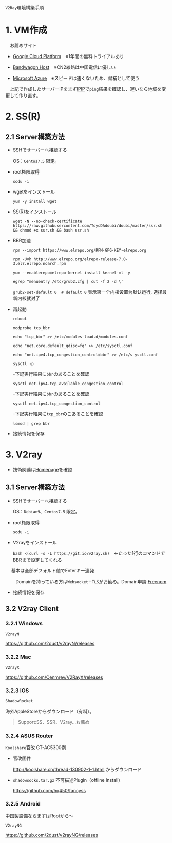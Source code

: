 `V2Ray`環境構築手順

# 1. VM作成
　お薦めサイト
- [Google Cloud Platform](https://cloud.google.com/free/?hl=ja)　※1年間の無料トライアルあり

- [Bandwagon Host](https://bwh88.net/clientarea.php)　※CN2線路は中国電信に優しい

- [Microsoft Azure](https://azure.microsoft.com)　※スピードは速くないため、候補として使う

　上記で作成したサーバーIPをまず[IPIP](https://tools.ipip.net/ping.php)で`ping`結果を確認し、遅いなら地域を変更して作り直す。

# 2. SS(R) #

## 2.1 Server構築方法
- SSHでサーバーへ接続する

  OS：`Centos7.5` 限定。

- root権限取得

  `sodu -i`
  
- wgetをインストール

  `yum -y install wget`
 
- SS(R)をインストール

  `wget -N --no-check-certificate https://raw.githubusercontent.com/ToyoDAdoubi/doubi/master/ssr.sh && chmod +x ssr.sh && bash ssr.sh`
 
- BBR加速
  
    `rpm --import https://www.elrepo.org/RPM-GPG-KEY-elrepo.org`
  
    `rpm -Uvh http://www.elrepo.org/elrepo-release-7.0-3.el7.elrepo.noarch.rpm`
  
    `yum --enablerepo=elrepo-kernel install kernel-ml -y`
  
    `egrep ^menuentry /etc/grub2.cfg | cut -f 2 -d \'`
  
    `grub2-set-default 0  # default 0` 表示第一个内核设置为默认运行, 选择最新内核就对了
  
 - 再起動
 
    `reboot`

    `modprobe tcp_bbr`
  
    `echo "tcp_bbr" >> /etc/modules-load.d/modules.conf`
  
    `echo "net.core.default_qdisc=fq" >> /etc/sysctl.conf`
  
    `echo "net.ipv4.tcp_congestion_control=bbr" >> /etc/s ysctl.conf`
  
    `sysctl -p`
  
    -下記実行結果に`bbr`のあることを確認
 
    `sysctl net.ipv4.tcp_available_congestion_control`
  
    -下記実行結果に`bbr`のあることを確認
  
    `sysctl net.ipv4.tcp_congestion_control`
  
    -下記実行結果に`tcp_bbr`のこあることを確認
  
    `lsmod | grep bbr`
  
  
- 接続情報を保存

# 3. V2ray
- 技術関連は[Homepage](https://www.v2ray.com/)を確認

## 3.1 Server構築方法
- SSHでサーバーへ接続する

  OS：`Debian9`、`Centos7.5` 限定。

- root権限取得

  `sodu -i`

- V2rayをインストール

  `bash <(curl -s -L https://git.io/v2ray.sh)`　←たった1行のコマンドでBBRまで設定してくれる

　 基本は全部デフォルト値でEnterキー連発

　   　Domainを持っている方は`Websocket＋TLS`がお勧め。Domain申請:[Freenom](https://www.freenom.com)


- 接続情報を保存


## 3.2 V2ray Client ##
### 3.2.1 Windows ###
`V2rayN`

https://github.com/2dust/v2rayN/releases

### 3.2.2 Mac ###
`V2rayX`

https://github.com/Cenmrev/V2RayX/releases

### 3.2.3 iOS ###
`ShadowRocket`

海外AppleStoreからダウンロード（有料）。
>Support:SS、SSR、V2ray...お薦め

### 3.2.4 ASUS Router ###
`Koolshare`官改 GT-AC5300例

- 官改固件

  http://koolshare.cn/thread-130902-1-1.html
 からダウンロード

- `shadowsocks.tar.gz` 不可描述Plugin（offline Install）

  https://github.com/hq450/fancyss


### 3.2.5 Android ###
中国製設備ならまずはRootから～

`V2rayNG`

https://github.com/2dust/v2rayNG/releases




